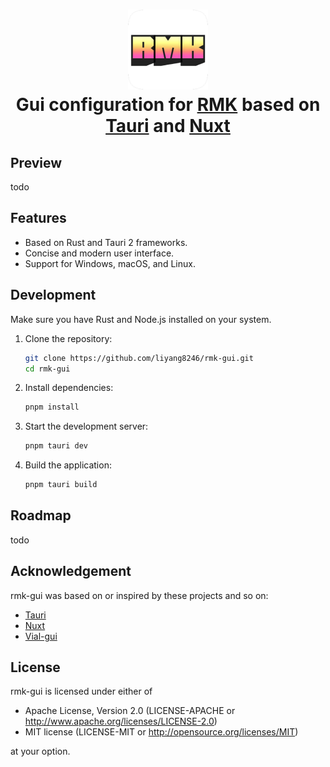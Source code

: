 <h1 align="center">
  <img src="./src-tauri/icons/icon.png" alt="Clash" width="128" />
  <br>
  Gui configuration for <a href="https://github.com/HaoboGu/rmk">RMK</a> based on <a href="https://github.com/tauri-apps/tauri">Tauri</a> and <a href="https://github.com/nuxt/nuxt">Nuxt</a>
  <br>
</h1>

## Preview

todo

## Features

- Based on Rust and Tauri 2 frameworks.
- Concise and modern user interface.
- Support for Windows, macOS, and Linux.

## Development

Make sure you have Rust and Node.js installed on your system.

1. Clone the repository:
   ```bash
   git clone https://github.com/liyang8246/rmk-gui.git
   cd rmk-gui
   ```
2. Install dependencies:
   ```bash
   pnpm install
   ```
3. Start the development server:
   ```bash
   pnpm tauri dev
   ```
4. Build the application:
   ```bash
   pnpm tauri build
   ```

## Roadmap

todo

## Acknowledgement

rmk-gui was based on or inspired by these projects and so on:

- [Tauri](https://github.com/tauri-apps/tauri)
- [Nuxt](https://github.com/nuxt/nuxt)
- [Vial-gui](https://github.com/vial-kb/vial-gui)

## License

rmk-gui is licensed under either of

- Apache License, Version 2.0 (LICENSE-APACHE or <http://www.apache.org/licenses/LICENSE-2.0>)
- MIT license (LICENSE-MIT or <http://opensource.org/licenses/MIT>)

at your option.
